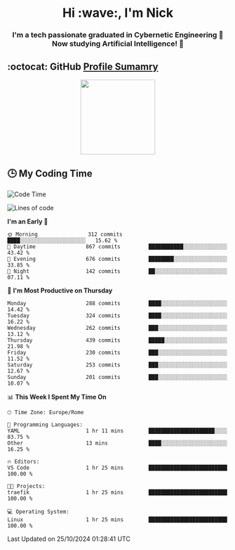 <h1 align="center">Hi :wave:, I'm Nick</h1>

<h3 align="center">I'm a tech passionate graduated in Cybernetic Engineering 🤖<br>
Now studying Artificial Intelligence! 🧠</h3>


## :octocat: GitHub <a href="https://github.com/vn7n24fzkq/github-profile-summary-cards">Profile Sumamry</a>

<p align="center">
   <img style="height:170px;display:inline-block"  src="http://github-profile-summary-cards.vercel.app/api/cards/profile-details?username=CodeClimberNT&theme=github_dark" />
<!--    <img style="height:170px;display:inline-block"  src="http://github-profile-summary-cards.vercel.app/api/cards/repos-per-language?username=CodeClimberNT&theme=github_dark&exclude=" /> -->
</p>

 ## :clock3: My Coding Time 
 
<!--START_SECTION:waka-->
![Code Time](http://img.shields.io/badge/Code%20Time-373%20hrs%2036%20mins-blue)

![Lines of code](https://img.shields.io/badge/From%20Hello%20World%20I%27ve%20Written-3.2%20million%20lines%20of%20code-blue)

**I'm an Early 🐤** 

```text
🌞 Morning                312 commits         ████░░░░░░░░░░░░░░░░░░░░░   15.62 % 
🌆 Daytime                867 commits         ███████████░░░░░░░░░░░░░░   43.42 % 
🌃 Evening                676 commits         ████████░░░░░░░░░░░░░░░░░   33.85 % 
🌙 Night                  142 commits         ██░░░░░░░░░░░░░░░░░░░░░░░   07.11 % 
```
📅 **I'm Most Productive on Thursday** 

```text
Monday                   288 commits         ████░░░░░░░░░░░░░░░░░░░░░   14.42 % 
Tuesday                  324 commits         ████░░░░░░░░░░░░░░░░░░░░░   16.22 % 
Wednesday                262 commits         ███░░░░░░░░░░░░░░░░░░░░░░   13.12 % 
Thursday                 439 commits         █████░░░░░░░░░░░░░░░░░░░░   21.98 % 
Friday                   230 commits         ███░░░░░░░░░░░░░░░░░░░░░░   11.52 % 
Saturday                 253 commits         ███░░░░░░░░░░░░░░░░░░░░░░   12.67 % 
Sunday                   201 commits         ███░░░░░░░░░░░░░░░░░░░░░░   10.07 % 
```


📊 **This Week I Spent My Time On** 

```text
🕑︎ Time Zone: Europe/Rome

💬 Programming Languages: 
YAML                     1 hr 11 mins        █████████████████████░░░░   83.75 % 
Other                    13 mins             ████░░░░░░░░░░░░░░░░░░░░░   16.25 % 

🔥 Editors: 
VS Code                  1 hr 25 mins        █████████████████████████   100.00 % 

🐱‍💻 Projects: 
traefik                  1 hr 25 mins        █████████████████████████   100.00 % 

💻 Operating System: 
Linux                    1 hr 25 mins        █████████████████████████   100.00 % 
```


 Last Updated on 25/10/2024 01:28:41 UTC
<!--END_SECTION:waka-->

